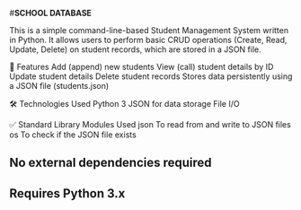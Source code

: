 #**SCHOOL DATABASE**

This is a simple command-line-based Student Management System written in Python. It allows users to perform basic CRUD operations (Create, Read, Update, Delete) on student records, which are stored in a JSON file.

📁 Features
Add (append) new students
View (call) student details by ID
Update student details
Delete student records
Stores data persistently using a JSON file (students.json)

🛠️ Technologies Used
Python 3
JSON for data storage
File I/O

✅ Standard Library Modules Used
json	To read from and write to JSON files
os	To check if the JSON file exists

## No external dependencies required
## Requires Python 3.x
